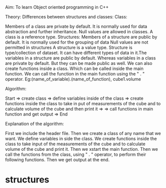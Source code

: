 Aim: To learn Object oriented programming in C++

Theory: Differences between structures and classes: Class:

Members of a class are private by default.
It is normally used for data abstraction
and further inheritance.
Null values are allowed in classes.
A class is a reference type.
Structures:
Members of a structure are public by default.
It is normally used for the grouping of data
Null values are not permitted in structures
A structure is a value type.
Structure is type/collection of dataset. It can have different types of data in it.The variables in a structure are public by default. Whereas variables in a class are private by default. But they can be made public as well. We can also create functions inside a class. Which can be called inside the main function. We can call the function in the main function using the " . " operator. Eg:(name_of_variable).(name_of_function), cube1.volume

Algorithm:

Start => create class => define variables inside of the class => create functions inside the class to take in put of measurements of the cube and to calculate volume of the cube and then print it =>
=> call functions in main function and get output => End

Explanation of the algorithm:

First we include the header file. Then we create a class of any name that we want. We define variables in side the class. We create functions inside the class to take input of the measurements of the cube and to calculate volume of the cube and print it. Then we xstart the main function. Then we call the functions from the class, using " . " operator, to perform their following functions. Then we get output at the end.



# structures
